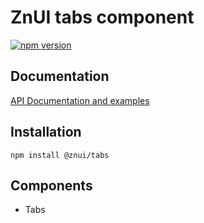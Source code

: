 # ZnUI tabs component
[![npm version](https://buttons.fury.io/js/@znui%2Fswitch.svg)](https://buttons.fury.io/js/@znui%2Fswitch)

## Documentation
[API Documentation and examples](https://ui.zation.ru/)

## Installation

```
npm install @znui/tabs
```

## Components
- Tabs